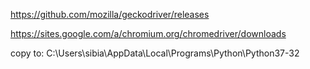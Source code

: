 https://github.com/mozilla/geckodriver/releases

https://sites.google.com/a/chromium.org/chromedriver/downloads

copy to: C:\Users\sibia\AppData\Local\Programs\Python\Python37-32